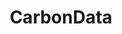 ---
facebook: https://facebook.com/carbondata
git: https://github.com/cncf/landscape
linkedin: https://linkedin.com/groups/10334501
logohandle: apache_carbondata
sort: carbondata
tags:
- apache
title: CarbonData
twitter: https://x.com/ApacheCarbonDat
website: https://carbondata.apache.org/
---